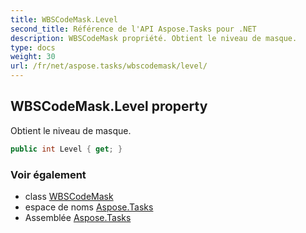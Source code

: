 ```yaml
---
title: WBSCodeMask.Level
second_title: Référence de l'API Aspose.Tasks pour .NET
description: WBSCodeMask propriété. Obtient le niveau de masque.
type: docs
weight: 30
url: /fr/net/aspose.tasks/wbscodemask/level/
---
```

## WBSCodeMask.Level property

Obtient le niveau de masque.

```csharp
public int Level { get; }
```

### Voir également

* class [WBSCodeMask](../)
* espace de noms [Aspose.Tasks](../../wbscodemask/)
* Assemblée [Aspose.Tasks](../../../)


